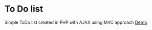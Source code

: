 To Do list
=========

Simple ToDo list created in PHP with AJAX using MVC approach
<a href="http://todo.fdata.org/">Demo</a>